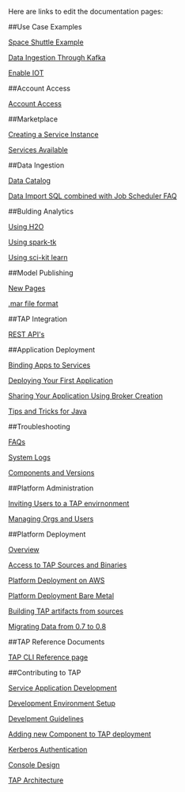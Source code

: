 Here are links to edit the documentation pages:

##Use Case Examples

[Space Shuttle Example](https://github.com/trustedanalytics/platform-wiki-0.8/blob/master/examples_spaceshuttle.md)

[Data Ingestion Through Kafka](https://github.com/trustedanalytics/platform-wiki-0.8/blob/master/examples_dataingestkafka.md)

[Enable IOT](https://github.com/trustedanalytics/platform-wiki-0.8/blob/master/examples_enableiot.md)


##Account Access

[Account Access](https://github.com/trustedanalytics/platform-wiki-0.8/blob/master/acctaccess_accessing.md)


##Marketplace

[Creating a Service Instance](https://github.com/trustedanalytics/platform-wiki-0.8/blob/master/marketplace_createinstance.md)

[Services Available](https://github.com/trustedanalytics/platform-wiki-0.8/blob/master/marketplace_services.md)


##Data Ingestion

[Data Catalog](https://github.com/trustedanalytics/platform-wiki-0.8/blob/master/dataingest_datacatalog.md)

[Data Import SQL combined with Job Scheduler FAQ](https://github.com/trustedanalytics/platform-wiki-0.8/blob/master/dataingest_sqlimport_scheduler.md)


##Bulding Analytics

[Using H2O](https://github.com/trustedanalytics/platform-wiki-0.8/blob/master/buildanalytics_h2o.md)

[Using spark-tk](https://github.com/trustedanalytics/platform-wiki-0.8/blob/master/buildanalytics_sparktk.md)

[Using sci-kit learn](https://github.com/trustedanalytics/platform-wiki-0.8/blob/master/buildanalytics_scikitlearn.md)



##Model Publishing

[New Pages](https://github.com/trustedanalytics/platform-wiki-0.8/blob/master/models_newpages.md)

[.mar file format](https://github.com/trustedanalytics/platform-wiki-0.8/blob/master/models_marformat.md)


##TAP Integration

[REST API's](https://github.com/trustedanalytics/platform-wiki-0.8/blob/master/integration_restapis.md)


##Application Deployment

[Binding Apps to Services](https://github.com/trustedanalytics/platform-wiki-0.8/blob/master/appdev_bindingapps.md)

[Deploying Your First Application](https://github.com/trustedanalytics/platform-wiki-0.8/blob/master/appdev_deployapp.md)

[Sharing Your Application Using Broker Creation](https://github.com/trustedanalytics/platform-wiki-0.8/blob/master/appdev_sharingapps.md)

[Tips and Tricks for Java](https://github.com/trustedanalytics/platform-wiki-0.8/blob/master/appdev_tipstricks.md)


##Troubleshooting

[FAQs](https://github.com/trustedanalytics/platform-wiki-0.8/blob/master/troubleshoot_faqs.md)

[System Logs](https://github.com/trustedanalytics/platform-wiki-0.8/blob/master/troubleshoot_systemlogs.md)

[Components and Versions](https://github.com/trustedanalytics/platform-wiki-0.8/blob/master/troubleshoot_components.md)


##Platform Administration

[Inviting Users to a TAP envirnonment](https://github.com/trustedanalytics/platform-wiki-0.8/blob/master/administration_inviteusers.md)

[Managing Orgs and Users](https://github.com/trustedanalytics/platform-wiki-0.8/blob/master/administration_manageorgsusers.md)


##Platform Deployment

[Overview](https://github.com/trustedanalytics/platform-wiki-0.8/blob/master/deployment_overview.md)

[Access to TAP Sources and Binaries](https://github.com/trustedanalytics/platform-wiki-0.8/blob/master/deployment_buildfromsources.md)

[Platform Deployment on AWS](https://github.com/trustedanalytics/platform-wiki-0.8/blob/master/deployment_procedures_aws.md)

[Platform Deployment Bare Metal](https://github.com/trustedanalytics/platform-wiki-0.8/blob/master/deployment_procedures_baremetal.md)

[Building TAP artifacts from sources](https://github.com/trustedanalytics/platform-wiki-0.8/blob/master/deployment_sourcesbinaries.md)

[Migrating Data from 0.7 to 0.8](https://github.com/trustedanalytics/platform-wiki-0.8/blob/master/deployment_migratedata.md)


##TAP Reference Documents

[TAP CLI Reference page](https://github.com/trustedanalytics/platform-wiki-0.8/blob/master/reference_cli.md)


##Contributing to TAP

[Service Application Development](https://github.com/trustedanalytics/platform-wiki-0.8/blob/master/contributing_appdev.md)

[Development Environment Setup](https://github.com/trustedanalytics/platform-wiki-0.8/blob/master/contributing_devenvironment.md)

[Develpment Guidelines](https://github.com/trustedanalytics/platform-wiki-0.8/blob/master/contributing_devguidelines.md)

[Adding new Component to TAP deployment](https://github.com/trustedanalytics/platform-wiki-0.8/blob/master/contributing_addnew.md)

[Kerberos Authentication](https://github.com/trustedanalytics/platform-wiki-0.8/blob/master/contributing_kerberosauth.md)

[Console Design](https://github.com/trustedanalytics/platform-wiki-0.8/blob/master/contributing_consoledesign.md)

[TAP Architecture](https://github.com/trustedanalytics/platform-wiki-0.8/blob/master/contributing_architecture.md)
